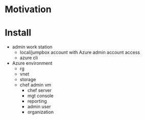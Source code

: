 # Motivation



# Install

- admin work station
    - local/jumpbox account with Azure admin account access
    - azure cli
- Azure environment
    - rg
    - vnet
    - storage
    - chef admin vm
        - chef server
        - mgt console
        - reporting
        - admin user
        - organization

